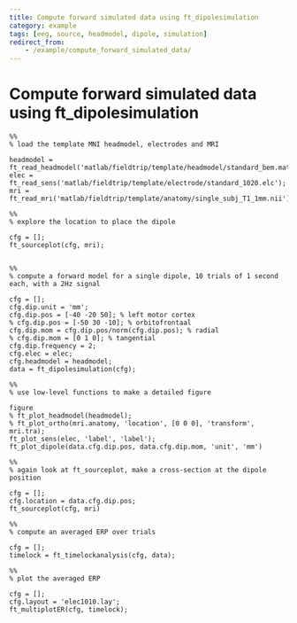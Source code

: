 ```yaml
---
title: Compute forward simulated data using ft_dipolesimulation
category: example
tags: [eeg, source, headmodel, dipole, simulation]
redirect_from:
    - /example/compute_forward_simulated_data/
---
```


# Compute forward simulated data using ft_dipolesimulation

    %%
    % load the template MNI headmodel, electrodes and MRI

    headmodel = ft_read_headmodel('matlab/fieldtrip/template/headmodel/standard_bem.mat');
    elec = ft_read_sens('matlab/fieldtrip/template/electrode/standard_1020.elc');
    mri = ft_read_mri('matlab/fieldtrip/template/anatomy/single_subj_T1_1mm.nii');

    %%
    % explore the location to place the dipole

    cfg = [];
    ft_sourceplot(cfg, mri);


    %%
    % compute a forward model for a single dipole, 10 trials of 1 second each, with a 2Hz signal

    cfg = [];
    cfg.dip.unit = 'mm';
    cfg.dip.pos = [-40 -20 50]; % left motor cortex
    % cfg.dip.pos = [-50 30 -10]; % orbitofrontaal
    cfg.dip.mom = cfg.dip.pos/norm(cfg.dip.pos); % radial
    % cfg.dip.mom = [0 1 0]; % tangential
    cfg.dip.frequency = 2;
    cfg.elec = elec;
    cfg.headmodel = headmodel;
    data = ft_dipolesimulation(cfg);

    %%
    % use low-level functions to make a detailed figure

    figure
    % ft_plot_headmodel(headmodel);
    % ft_plot_ortho(mri.anatomy, 'location', [0 0 0], 'transform', mri.tra);
    ft_plot_sens(elec, 'label', 'label');
    ft_plot_dipole(data.cfg.dip.pos, data.cfg.dip.mom, 'unit', 'mm')

    %%
    % again look at ft_sourceplot, make a cross-section at the dipole position

    cfg = [];
    cfg.location = data.cfg.dip.pos;
    ft_sourceplot(cfg, mri)

    %%
    % compute an averaged ERP over trials

    cfg = [];
    timelock = ft_timelockanalysis(cfg, data);

    %%
    % plot the averaged ERP

    cfg = [];
    cfg.layout = 'elec1010.lay';
    ft_multiplotER(cfg, timelock);
